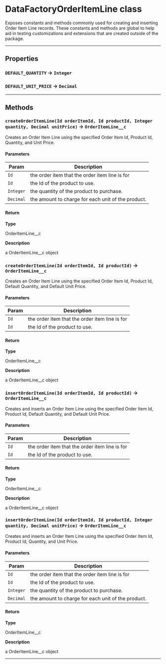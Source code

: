 # DataFactoryOrderItemLine class

Exposes constants and methods commonly used for creating and inserting Order Item Line records. These constants and methods are global to help aid in testing customizations and extensions that are created outside of the package.

---
## Properties

### `DEFAULT_QUANTITY` → `Integer`

### `DEFAULT_UNIT_PRICE` → `Decimal`

---
## Methods
### `createOrderItemLine(Id orderItemId, Id productId, Integer quantity, Decimal unitPrice)` → `OrderItemLine__c`

Creates an Order Item Line using the specified Order Item Id, Product Id, Quantity, and Unit Price.

#### Parameters
|Param|Description|
|-----|-----------|
|`Id` |  the order item that the order item line is for |
|`Id` |  the Id of the product to use. |
|`Integer` |  the quantity of the product to purchase. |
|`Decimal` |  the amount to charge for each unit of the product. |

#### Return

**Type**

OrderItemLine__c

**Description**

a OrderItemLine__c object

### `createOrderItemLine(Id orderItemId, Id productId)` → `OrderItemLine__c`

Creates an Order Item Line using the specified Order Item Id, Product Id, Default Quantity, and Default Unit Price.

#### Parameters
|Param|Description|
|-----|-----------|
|`Id` |  the order item that the order item line is for |
|`Id` |  the Id of the product to use. |

#### Return

**Type**

OrderItemLine__c

**Description**

a OrderItemLine__c object

### `insertOrderItemLine(Id orderItemId, Id productId)` → `OrderItemLine__c`

Creates and inserts an Order Item Line using the specified Order Item Id, Product Id, Default Quantity, and Default Unit Price.

#### Parameters
|Param|Description|
|-----|-----------|
|`Id` |  the order item that the order item line is for |
|`Id` |  the Id of the product to use. |

#### Return

**Type**

OrderItemLine__c

**Description**

a OrderItemLine__c object

### `insertOrderItemLine(Id orderItemId, Id productId, Integer quantity, Decimal unitPrice)` → `OrderItemLine__c`

Creates and inserts an Order Item Line using the specified Order Item Id, Product Id, Quantity, and Unit Price.

#### Parameters
|Param|Description|
|-----|-----------|
|`Id` |  the order item that the order item line is for |
|`Id` |  the Id of the product to use. |
|`Integer` |  the quantity of the product to purchase. |
|`Decimal` |  the amount to charge for each unit of the product. |

#### Return

**Type**

OrderItemLine__c

**Description**

a OrderItemLine__c object

---
